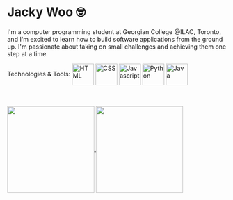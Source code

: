 # Jacky Woo 🤓
I'm a computer programming student at Georgian College @ILAC, Toronto, and I'm excited to learn how to build software applications from the ground up. 
I'm passionate about taking on small challenges and achieving them one step at a time.

Technologies & Tools:
<img height=50 align="center" src="https://github.com/jackywooks/README/assets/146035892/56536771-f37f-4caf-a4a3-0b4589f9bc79" alt= "HTML" />
<img height=50 align="center" src="https://github.com/jackywooks/README/assets/146035892/15e1646e-3773-44f2-9e76-b51d6e4925a0" alt= "CSS" />
<img height=50 align="center" src="https://github.com/jackywooks/README/assets/146035892/3fcbdeca-3d00-47b8-a8a1-b67e960cf3c3" alt= "Javascript" />
<img height=50 align="center" src="https://github.com/jackywooks/README/assets/146035892/d1561231-baf3-46ad-9a86-367b6cad00a5" alt= "Python" />
<img height=50 align="center" src="https://github.com/jackywooks/README/assets/146035892/d3864d18-86e0-4d89-82d3-68b7b10a1264" alt= "Java" />
<img height=0 align="center" src="https://github.com/jackywooks/README/assets/146035892/2aa5d0e3-49a9-4a04-bf84-43c2a43cb17c" alt= "PHP" />
<img height=0 align="center" src="https://github.com/jackywooks/README/assets/146035892/65b9c682-2576-4433-b102-cc5f4ae93901" alt= "React" />
<img height=0 align="center" src="https://github.com/jackywooks/README/assets/146035892/b213e792-1b0a-420a-a63e-36dbd0e47e50" alt= "Node.js" />
<img height=0 align="center" src="https://github.com/jackywooks/README/assets/146035892/dbf64f3b-9f37-45df-9ef2-624a56d181e9" alt= "Selenium" />

<br>
<br>
<a href="https://github.com/jackywooks?tab=repositories">
  <img height=200 align="center" src="https://github-readme-stats.vercel.app/api?username=jackywooks&theme=dracula&show_icons=true&hide_border=true" />
</a>

<a href="https://github.com/jackywooks?tab=repositories">
  <img height=200 align="center" src="https://github-readme-stats.vercel.app/api/top-langs/?username=jackywooks&theme=dracula&show_icons=true&hide_border=true&layout=donut&langs_count=7" />
</a>


